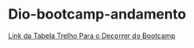 # Dio-bootcamp-andamento

[Link da Tabela Trelho Para o Decorrer do Bootcamp](https://trello.com/c/KccaYUAR/3-introdução-ao-javascript)
